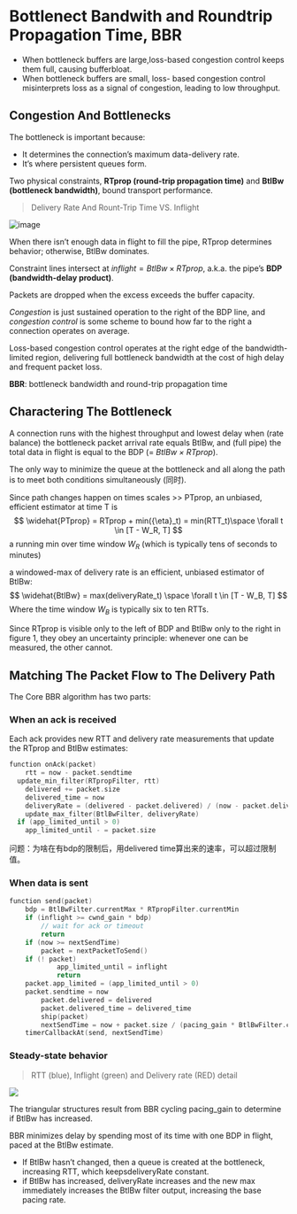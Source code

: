 # Bottlenect Bandwith and Roundtrip Propagation Time, BBR



- When bottleneck buffers are large,loss-based congestion control keeps them full, causing bufferbloat. 
- When bottleneck buffers are small, loss- based congestion control misinterprets loss as a signal of congestion, leading to low throughput. 

## Congestion And Bottlenecks

The bottleneck is important because:

- It determines the connection’s maximum data-delivery rate. 
- It’s where persistent queues form.

Two physical constraints, **RTprop (round-trip propagation time)** and **BtlBw (bottleneck bandwidth)**, bound transport performance. 

> Delivery Rate And Rount-Trip Time VS. Inflight 

![image](https://note.youdao.com/yws/api/personal/file/WEBc681b55caeb8ce1adc912e8013cdc0bc?method=download&shareKey=05a8a3fe576bf6f4e069c7cbd556a997)



When there isn’t enough data in flight to fill the pipe, RTprop determines behavior; otherwise, BtlBw dominates.

Constraint lines intersect at $inflight = BtlBw × RTprop$, a.k.a. the pipe’s **BDP (bandwidth-delay product)**.

Packets are dropped when the excess exceeds the buffer capacity.

*Congestion* is just sustained operation to the right of the BDP line, and *congestion control* is
some scheme to bound how far to the right a connection operates on average.

Loss-based congestion control operates at the right edge of the bandwidth-limited region, delivering full bottleneck bandwidth at the cost of high delay and frequent packet loss.

**BBR**: bottleneck bandwidth and round-trip propagation time

## Charactering The Bottleneck

A connection runs with the highest throughput and lowest delay when (rate balance) the bottleneck packet arrival rate equals BtlBw, and (full pipe) the total data in flight is equal to the BDP (= *BtlBw × RTprop*).

The only way to minimize the queue at the bottleneck and all along the path is to meet both conditions simultaneously (同时).

Since path changes happen on times scales >> PTprop, an unbiased, efficient estimator at time T is 
$$
\widehat{PTprop} = RTprop + min({\eta}_t) = min(RTT_t)\space \forall t \in [T - W_R, T]
$$
a running min over time window $W_R$ (which is typically tens of seconds to minutes)

a windowed-max of delivery rate is an efficient, unbiased estimator of BtlBw:
$$
\widehat{BtlBw} = max(deliveryRate_t) \space \forall t \in [T - W_B, T]
$$
Where the time window $W_B$ is typically six to ten RTTs.

Since RTprop is visible only to the left of BDP and BtlBw only to the right in figure 1, they obey an uncertainty principle: whenever one can be measured, the other cannot.

## Matching The Packet Flow to The Delivery Path

The Core BBR algorithm has two parts:

### When an ack is received

Each ack provides new RTT and delivery rate measurements that update the RTprop and BtlBw estimates:

```c++
function onAck(packet)
	rtt = now - packet.sendtime 
  update_min_filter(RTpropFilter, rtt)
	delivered += packet.size
	delivered_time = now
	deliveryRate = (delivered - packet.delivered) / (now - packet.delivered_time) 	if (deliveryRate > BtlBwFilter.currentMax || ! packet.app_limited)
  	update_max_filter(BtlBwFilter, deliveryRate) 
  if (app_limited_until > 0) 
    app_limited_until - = packet.size
```

问题：为啥在有bdp的限制后，用delivered time算出来的速率，可以超过限制值。

### When data is sent

```c++
function send(packet)
	bdp = BtlBwFilter.currentMax * RTpropFilter.currentMin 
	if (inflight >= cwnd_gain * bdp)
		// wait for ack or timeout
		return
	if (now >= nextSendTime)
		packet = nextPacketToSend() 
    if (! packet)
			app_limited_until = inflight
			return 
   	packet.app_limited = (app_limited_until > 0) 
    packet.sendtime = now
		packet.delivered = delivered
		packet.delivered_time = delivered_time 
		ship(packet)
		nextSendTime = now + packet.size / (pacing_gain * BtlBwFilter.currentMax)
	timerCallbackAt(send, nextSendTime)
```



### Steady-state behavior

> RTT (blue), Inflight (green) and Delivery rate (RED) detail

![](https://note.youdao.com/yws/api/personal/file/WEB03a19585f973b3f9732101eb9c1c31ce?method=download&shareKey=80c8f83ac312db5f66298ad0ab59670a)

The triangular structures result from BBR cycling pacing_gain to determine if BtlBw has increased. 

BBR minimizes delay by spending most of its time with one BDP in flight, paced at the BtlBw estimate. 

- If BtlBw hasn’t changed, then a queue is created at the bottleneck, increasing RTT, which keepsdeliveryRate constant. 
- if BtlBw has increased, deliveryRate increases and the new max immediately increases the BtlBw filter output, increasing the base pacing rate.

